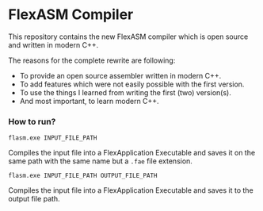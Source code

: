 # FlexASM Compiler
This repository contains the new FlexASM compiler which is open source and written in modern C++.

The reasons for the complete rewrite are following:
- To provide an open source assembler written in modern C++.
- To add features which were not easily possible with the first version.
- To use the things I learned from writing the first (two) version(s).
- And most important, to learn modern C++.

### How to run?

``flasm.exe INPUT_FILE_PATH``

Compiles the input file into a FlexApplication Executable and saves it on the same path with the same name but a ``.fae`` file extension.

``flasm.exe INPUT_FILE_PATH OUTPUT_FILE_PATH``

Compiles the input file into a FlexApplication Executable and saves it to the output file path.
